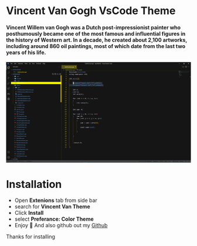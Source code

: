 # Vincent Van Gogh VsCode Theme

#### Vincent Willem van Gogh was a Dutch post-impressionist painter who posthumously became one of the most famous and influential figures in the history of Western art. In a decade, he created about 2,100 artworks, including around 860 oil paintings, most of which date from the last two years of his life.


![DemoImage](/DemoImage.png)


# Installation
- Open **Extenions** tab from side bar
- search for **Vincent Van Theme**
- Click **Install**
- select **Preferance: Color Theme**
- Enjoy 🙌 And also github out my [Github](https://github.com/abhishek-dhnma)

Thanks for installing
